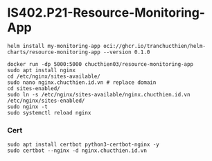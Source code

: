 # IS402.P21-Resource-Monitoring-App
    helm install my-monitoring-app oci://ghcr.io/tranchucthien/helm-charts/resource-monitoring-app --version 0.1.0
    
    docker run -dp 5000:5000 chucthien03/resource-monitoring-app
    sudo apt install nginx
    cd /etc/nginx/sites-available/
    sudo nano nginx.chucthien.id.vn # replace domain
    cd sites-enabled/
    sudo ln -s /etc/nginx/sites-available/nginx.chucthien.id.vn /etc/nginx/sites-enabled/
    sudo nginx -t
    sudo systemctl reload nginx


### Cert
    sudo apt install certbot python3-certbot-nginx -y
    sudo certbot --nginx -d nginx.chucthien.id.vn
